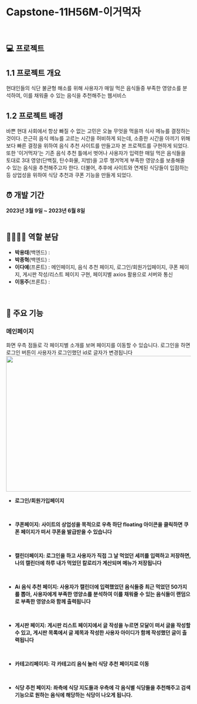 # Capstone-11H56M-이거먹자

<br>

## 💻 프로젝트
## 1.1 프로젝트 개요
현대인들의 식단 불균형 해소를 위해 사용자가 매일 먹은 음식들중 부족한 영양소를 분석하여, 이를 채워줄 수 있는 음식을 추천해주는 웹서비스
<br>

## 1.2 프로젝트 배경
바쁜 현대 사회에서 항상 빠질 수 없는 고민은 오늘 무엇을 먹을까 식사 메뉴를 결정하는 것이다. 은근히 음식 메뉴를 고르는 시간을 허비하게 되는데, 소중한 시간을 아끼기 위해 보다 빠른 결정을 위하여 음식 추천 사이트를 만들고자 본 프로젝트를 구현하게 되었다. 
또한 '이거먹자'는 기존 음식 추천 틀에서 벗어나 사용자가 입력한 매일 먹은 음식들을 토대로 3대 영양(단백질, 탄수화물, 지방)을 고루 챙겨먹게 부족한 영양소를 보충해줄 수 있는 음식을 추천해주고자 한다. 더불어, 추후에 사이트와 연계된 식당들이 입점하는 등 상업성을 위하여 식당 추천과 쿠폰 기능을 만들게 되었다.
<br>

## ⏰ 개발 기간
**2023년 3월 9일 ~ 2023년 6월 8일**
<br><br>

## 👨‍👨‍👧‍👧 역할 분담
- **박용태**(백엔드) :
- **박종혁**(백엔드) :
- **이다예**(프론트) : 
  메인페이지, 음식 추천 페이지, 로그인/회원가입페이지, 쿠폰 페이지, 게시판 작성/리스트 페이지 구현, 페이지별 axios 활용으로 서버와 통신
- **이동주**(프론트) :

<br>

## 📌 주요 기능
### **메인페이지**<br>
 화면 우측 점들로 각 페이지별 소개를 보며 페이지를 이동할 수 있습니다. 로그인을 하면 로그인 버튼이 사용자가 로그인했던 id로 글자가 변경됩니다
<br>
<img src="C:\Users\ldy\Desktop\메인페이지.gif" width="700" height="370">

- **로그인/회원가입페이지**
<br>

- **쿠폰페이지: 사이트의 상업성을 목적으로 우측 하단 floating 아이콘을 클릭하면 쿠폰 페이지가 떠서 쿠폰을 발급받을 수 있습니다**

<br>

- **캘린더페이지: 로그인을 하고 사용자가 직접 그 날 먹었던 세끼를 입력하고 저장하면, 나의 캘린더에 하루 내가 먹었던 칼로리가 계산되며 메뉴가 저장됩니다**

<br>

- **Ai 음식 추천 페이지: 사용자가 캘린더에 입력했었던 음식들중 최근 먹었던 50가지를 뽑아, 사용자에게 부족한 영양소를 분석하여 이를 채워줄 수 있는 음식들이 랜덤으로 부족한 영양소와 함께 출력됩니다**

<br>

- **게시판 페이지: 게시판 리스트 페이지에서 글 작성을 누르면 모달이 떠서 글을 작성할 수 있고, 게시판 목록에서 글 제목과 작성한 사용자 아이디가 함께 작성했던 글이 출력됩니다**

<br>

- **카테고리페이지: 각 카테고리 음식 눌러 식당 추천 페이지로 이동**

<br>

- **식당 추천 페이지: 좌측에 식당 지도들과 우측에 각 음식별 식당들을 추천해주고 검색 기능으로 원하는 음식에 해당하는 식당이 나오게 됩니다.** 

<br>
